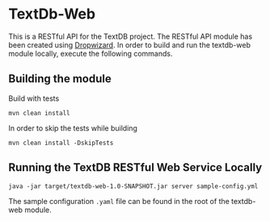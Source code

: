 # TextDb-Web

This is a RESTful API for the TextDB project. The RESTful API module has been created using [Dropwizard](http://www.dropwizard.io/1.0.2/docs/). In order to
build and run the textdb-web module locally, execute the following commands.

## Building the module

Build with tests

`mvn clean install`

In order to skip the tests while building

`mvn clean install -DskipTests`

## Running the TextDB RESTful Web Service Locally

`java -jar target/textdb-web-1.0-SNAPSHOT.jar server sample-config.yml`

The sample configuration `.yaml` file can be found in the root of the textdb-web module.